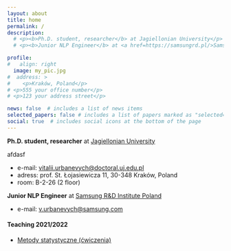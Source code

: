 ```yaml
---
layout: about
title: home
permalink: /
description:
  # <p><b>Ph.D. student, researcher</b> at Jagiellonian University</p>
  # <p><b>Junior NLP Engineer</b> at <a href=https://samsungrd.pl/>Samsung`</a></p> 

profile:
#   align: right
  image: my_pic.jpg
#  address: >
#    <p>Kraków, Poland</p>
# <p>555 your office number</p>
# <p>123 your address street</p>

news: false  # includes a list of news items
selected_papers: false # includes a list of papers marked as "selected={true}"
social: true  # includes social icons at the bottom of the page
---
```

**Ph.D. student, researcher** at [Jagiellonian University](https://fais.uj.edu.pl/en_GB/the-institute-of-physics)

afdasf

- e-mail: [vitalii.urbanevych@doctoral.uj.edu.pl](mailto:vitalii.urbanevych@doctoral.uj.edu.pl)  
- adress: prof. St. Łojasiewicza 11, 30-348 Kraków, Poland  
- room: B-2-26 (2 floor)

**Junior NLP Engineer** at [Samsung R&D Institute Poland](https://samsungrd.pl) 

- e-mail: [v.urbanevych@samsung.com](mailto:v.urbanevych@samsung.com)

#### Teaching 2021/2022

* [Metody statystyczne (ćwiczenia)](/teaching/2021-metody-statystyczne/)

<!-- #### What you can find here

* [My blog](/blog/)
* [My resume](/CV/)
* [My publications](/publications/) -->

<!-- 
Write your biography here. Tell the world about yourself. Link to your favorite [subreddit](http://reddit.com){:target="\_blank"}. You can put a picture in, too. The code is already in, just name your picture `prof_pic.jpg` and put it in the `img/` folder.

Put your address / P.O. box / other info right below your picture. You can also disable any these elements by editing `profile` property of the YAML header of your `_pages/about.md`. Edit `_bibliography/papers.bib` and Jekyll will render your [publications page](/al-folio/publications/) automatically.

Link to your social media connections, too. This theme is set up to use [Font Awesome icons](http://fortawesome.github.io/Font-Awesome/){:target="\_blank"} and [Academicons](https://jpswalsh.github.io/academicons/){:target="\_blank"}, like the ones below. Add your Facebook, Twitter, LinkedIn, Google Scholar, or just disable all of them. -->
